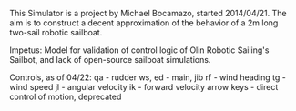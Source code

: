 This Simulator is a project by Michael Bocamazo, started 2014/04/21.  The aim is to construct a decent approximation of the behavior of a 2m long two-sail robotic sailboat. 

Impetus: Model for validation of control logic of Olin Robotic Sailing's Sailbot, and lack of open-source sailboat simulations.

Controls, as of 04/22:
qa - rudder
ws, ed - main, jib
rf - wind heading
tg - wind speed
jl - angular velocity
ik - forward velocity
arrow keys - direct control of motion, deprecated
